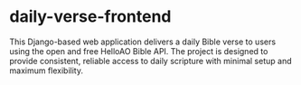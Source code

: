 # daily-verse-frontend
This Django-based web application delivers a daily Bible verse to users using the open and free HelloAO Bible API. The project is designed to provide consistent, reliable access to daily scripture with minimal setup and maximum flexibility.
